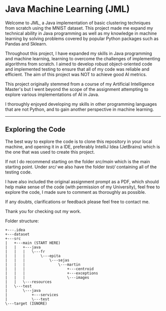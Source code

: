 #  Java Machine Learning (JML)
Welcome to JML, a Java implementation of basic clustering techniques from scratch using the MNIST dataset. This project made me expand my technical ability in Java programming as well as my knowledge in machine learning by solving problems covered by popular Python packages such as Pandas and Sklearn.

Throughout this project, I have expanded my skills in Java programming and machine learning, learning to overcome the challenges of implementing algorithms from scratch. I aimed to develop robust object-oriented code and implemented  testing to ensure that all of my code was reliable and efficient. The aim of this project was NOT to achieve good AI metrics.

This project originally stemmed from a course of my Artificial Intelligence Master's but I went beyond the scope of the assignment attempting to explore various implementations of AI in Java.

I thoroughly enjoyed developing my skills in other programming languages that are not Python,  and to gain another perspective in machine learning. 



<hr></hr>

## Exploring the Code

The best way to explore the code is to clone this repository in your local machine, and opening it in a IDE, preferably IntelliJ Idea (JetBrains) which is the one that was used to create this project. 

If not I do recommend starting on the folder *src/main* which is the main starting point. Under *src/* we also have the folder *test/* containing all of the testing code.

I have also included the original assignment prompt as a PDF, which should help make sense of the code (with permission of my University), feel free to explore the code, I made sure to comment as thoroughly as possible. 

If any doubts, clarifications or feedback please feel free to contact me. 


Thank you for checking out my work.


Folder structure: 
```
+---.idea
+---dataset
+---src
|   +---main (START HERE)
|   |   +---java
|   |   |   \---fr
|   |   |       \---epita
|   |   |           \---sejas
|   |   |               \---martin
|   |   |                   +---centroid
|   |   |                   +---exceptions
|   |   |                   \---images
|   |   \---resources
|   \---test
|       \---java
|           +---services
|           \---test
\---target (IGNORE)
 
```
